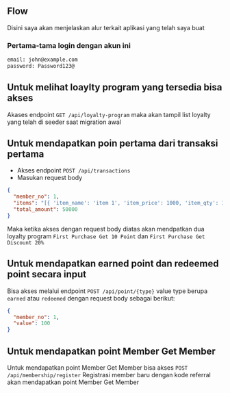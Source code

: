 ## **Flow**

Disini saya akan menjelaskan alur terkait aplikasi yang telah saya buat

### **Pertama-tama login dengan akun ini**

```bash
email: john@example.com
password: Password123@
```

## **Untuk melihat loaylty program yang tersedia bisa akses**

Akases endpoint `GET /api/loyalty-program` maka akan tampil list loyalty yang telah di seeder saat migration awal

## **Untuk mendapatkan poin pertama dari transaksi pertama**

- Akses endpoint `POST /api/transactions`
- Masukan request body

```json
{
  "member_no": 1,
  "items": "[{ 'item_name': 'item 1', 'item_price': 1000, 'item_qty': 1, 'item_subtotal': 50000 }]",
  "total_amount": 50000
}
```

Maka ketika akses dengan request body diatas akan mendpatkan dua loyalty program `First Purchase Get 10 Point` dan `First Purchase Get Discount 20%`

## **Untuk mendapatkan earned point dan redeemed point secara input**

Bisa akses melalui endpoint `POST /api/point/{type}` value type berupa `earned` atau `redeemed` dengan request body sebagai berikut:

```json
{
  "member_no": 1,
  "value": 100
}
```

## **Untuk mendapatkan point Member Get Member**

Untuk mendapatkan point Member Get Member bisa akses `POST /api/membership/register` Registrasi member baru dengan kode referral akan mendapatkan point Member Get Member
